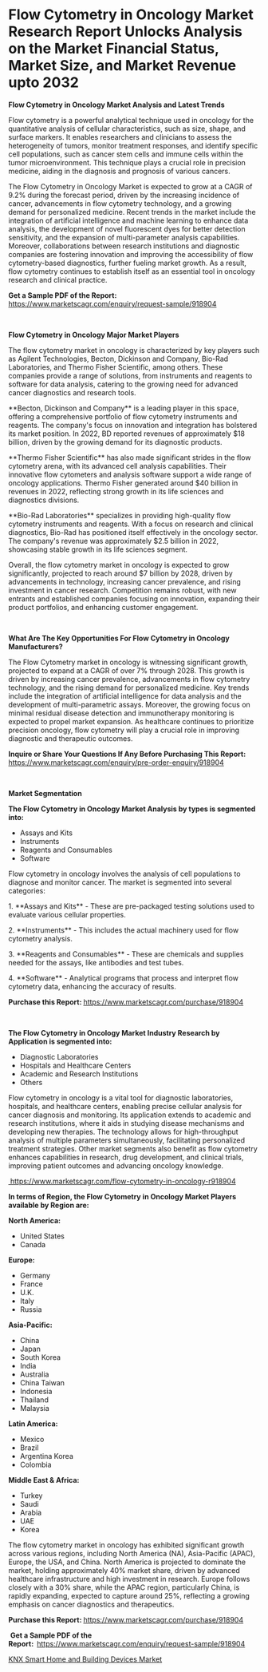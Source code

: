 <p><h1>Flow Cytometry in Oncology Market Research Report Unlocks Analysis on the Market Financial Status, Market Size, and Market Revenue upto 2032</h1></p><p><strong>Flow Cytometry in Oncology Market Analysis and Latest Trends</strong></p>
<p><p>Flow cytometry is a powerful analytical technique used in oncology for the quantitative analysis of cellular characteristics, such as size, shape, and surface markers. It enables researchers and clinicians to assess the heterogeneity of tumors, monitor treatment responses, and identify specific cell populations, such as cancer stem cells and immune cells within the tumor microenvironment. This technique plays a crucial role in precision medicine, aiding in the diagnosis and prognosis of various cancers.</p><p>The Flow Cytometry in Oncology Market is expected to grow at a CAGR of 9.2% during the forecast period, driven by the increasing incidence of cancer, advancements in flow cytometry technology, and a growing demand for personalized medicine. Recent trends in the market include the integration of artificial intelligence and machine learning to enhance data analysis, the development of novel fluorescent dyes for better detection sensitivity, and the expansion of multi-parameter analysis capabilities. Moreover, collaborations between research institutions and diagnostic companies are fostering innovation and improving the accessibility of flow cytometry-based diagnostics, further fueling market growth. As a result, flow cytometry continues to establish itself as an essential tool in oncology research and clinical practice.</p></p>
<p><strong>Get a Sample PDF of the Report:&nbsp;</strong> <a href="https://www.marketscagr.com/enquiry/request-sample/918904?utm_campaign=2565&utm_medium=2&utm_source=Github&utm_content=ia&utm_term=07032025&utm_id=flow-cytometry-in-oncology">https://www.marketscagr.com/enquiry/request-sample/918904</a></p>
<p>&nbsp;</p>
<p><strong>Flow Cytometry in Oncology Major Market Players</strong></p>
<p><p>The flow cytometry market in oncology is characterized by key players such as Agilent Technologies, Becton, Dickinson and Company, Bio-Rad Laboratories, and Thermo Fisher Scientific, among others. These companies provide a range of solutions, from instruments and reagents to software for data analysis, catering to the growing need for advanced cancer diagnostics and research tools.</p><p>**Becton, Dickinson and Company** is a leading player in this space, offering a comprehensive portfolio of flow cytometry instruments and reagents. The company's focus on innovation and integration has bolstered its market position. In 2022, BD reported revenues of approximately $18 billion, driven by the growing demand for its diagnostic products.</p><p>**Thermo Fisher Scientific** has also made significant strides in the flow cytometry arena, with its advanced cell analysis capabilities. Their innovative flow cytometers and analysis software support a wide range of oncology applications. Thermo Fisher generated around $40 billion in revenues in 2022, reflecting strong growth in its life sciences and diagnostics divisions.</p><p>**Bio-Rad Laboratories** specializes in providing high-quality flow cytometry instruments and reagents. With a focus on research and clinical diagnostics, Bio-Rad has positioned itself effectively in the oncology sector. The company's revenue was approximately $2.5 billion in 2022, showcasing stable growth in its life sciences segment.</p><p>Overall, the flow cytometry market in oncology is expected to grow significantly, projected to reach around $7 billion by 2028, driven by advancements in technology, increasing cancer prevalence, and rising investment in cancer research. Competition remains robust, with new entrants and established companies focusing on innovation, expanding their product portfolios, and enhancing customer engagement.</p></p>
<p>&nbsp;</p>
<p><strong>What Are The Key Opportunities For Flow Cytometry in Oncology Manufacturers?</strong></p>
<p><p>The Flow Cytometry market in oncology is witnessing significant growth, projected to expand at a CAGR of over 7% through 2028. This growth is driven by increasing cancer prevalence, advancements in flow cytometry technology, and the rising demand for personalized medicine. Key trends include the integration of artificial intelligence for data analysis and the development of multi-parametric assays. Moreover, the growing focus on minimal residual disease detection and immunotherapy monitoring is expected to propel market expansion. As healthcare continues to prioritize precision oncology, flow cytometry will play a crucial role in improving diagnostic and therapeutic outcomes.</p></p>
<p><strong>Inquire or Share Your Questions If Any Before Purchasing This Report:</strong> <a href="https://www.marketscagr.com/enquiry/pre-order-enquiry/918904?utm_campaign=2565&utm_medium=2&utm_source=Github&utm_content=ia&utm_term=07032025&utm_id=flow-cytometry-in-oncology">https://www.marketscagr.com/enquiry/pre-order-enquiry/918904</a></p>
<p>&nbsp;</p>
<p><strong>Market Segmentation</strong></p>
<p><strong>The Flow Cytometry in Oncology Market Analysis by types is segmented into:</strong></p>
<p><ul><li>Assays and Kits</li><li>Instruments</li><li>Reagents and Consumables</li><li>Software</li></ul></p>
<p><p>Flow cytometry in oncology involves the analysis of cell populations to diagnose and monitor cancer. The market is segmented into several categories: </p><p>1. **Assays and Kits** - These are pre-packaged testing solutions used to evaluate various cellular properties.</p><p>2. **Instruments** - This includes the actual machinery used for flow cytometry analysis. </p><p>3. **Reagents and Consumables** - These are chemicals and supplies needed for the assays, like antibodies and test tubes.</p><p>4. **Software** - Analytical programs that process and interpret flow cytometry data, enhancing the accuracy of results.</p></p>
<p><strong>Purchase this Report:&nbsp;</strong><a href="https://www.marketscagr.com/purchase/918904?utm_campaign=2565&utm_medium=2&utm_source=Github&utm_content=ia&utm_term=07032025&utm_id=flow-cytometry-in-oncology">https://www.marketscagr.com/purchase/918904</a></p>
<p>&nbsp;</p>
<p><strong>The Flow Cytometry in Oncology Market Industry Research by Application is segmented into:</strong></p>
<p><ul><li>Diagnostic Laboratories</li><li>Hospitals and Healthcare Centers</li><li>Academic and Research Institutions</li><li>Others</li></ul></p>
<p><p>Flow cytometry in oncology is a vital tool for diagnostic laboratories, hospitals, and healthcare centers, enabling precise cellular analysis for cancer diagnosis and monitoring. Its application extends to academic and research institutions, where it aids in studying disease mechanisms and developing new therapies. The technology allows for high-throughput analysis of multiple parameters simultaneously, facilitating personalized treatment strategies. Other market segments also benefit as flow cytometry enhances capabilities in research, drug development, and clinical trials, improving patient outcomes and advancing oncology knowledge.</p></p>
<p><a href="https://www.marketscagr.com/flow-cytometry-in-oncology-r918904?utm_campaign=2565&utm_medium=2&utm_source=Github&utm_content=ia&utm_term=07032025&utm_id=flow-cytometry-in-oncology">&nbsp;https://www.marketscagr.com/flow-cytometry-in-oncology-r918904</a></p>
<p><strong>In terms of Region, the Flow Cytometry in Oncology Market Players available by Region are:</strong></p>
<p>
    <p> <strong> North America: </strong>
        <ul>
            <li>United States</li>
            <li>Canada</li>
        </ul>
        </p> 
    <p> <strong> Europe: </strong>
        <ul>
            <li>Germany</li>
            <li>France</li>
            <li>U.K.</li>
            <li>Italy</li>
            <li>Russia</li>
        </ul>
        </p> 
    <p> <strong> Asia-Pacific: </strong>
        <ul>
            <li>China</li>
            <li>Japan</li>
            <li>South Korea</li>
            <li>India</li>
            <li>Australia</li>
            <li>China Taiwan</li>
            <li>Indonesia</li>
            <li>Thailand</li>
            <li>Malaysia</li>
        </ul>
        </p> 
    <p> <strong> Latin America: </strong>
        <ul>
            <li>Mexico</li>
            <li>Brazil</li>
            <li>Argentina Korea</li>
            <li>Colombia</li>
        </ul>
        </p> 
    <p> <strong> Middle East & Africa: </strong>
        <ul>
            <li>Turkey</li>
            <li>Saudi</li>
            <li>Arabia</li>
            <li>UAE</li>
            <li>Korea</li>
        </ul>
    </p>
    </p>
<p><p>The flow cytometry market in oncology has exhibited significant growth across various regions, including North America (NA), Asia-Pacific (APAC), Europe, the USA, and China. North America is projected to dominate the market, holding approximately 40% market share, driven by advanced healthcare infrastructure and high investment in research. Europe follows closely with a 30% share, while the APAC region, particularly China, is rapidly expanding, expected to capture around 25%, reflecting a growing emphasis on cancer diagnostics and therapeutics.</p></p>
<p><strong>Purchase this Report: </strong><a href="https://www.marketscagr.com/purchase/918904?utm_campaign=2565&utm_medium=2&utm_source=Github&utm_content=ia&utm_term=07032025&utm_id=flow-cytometry-in-oncology">https://www.marketscagr.com/purchase/918904</a></p>
<p>&nbsp;<strong>Get a Sample PDF of the Report:&nbsp;&nbsp;</strong><a href="https://www.marketscagr.com/enquiry/request-sample/918904?utm_campaign=2565&utm_medium=2&utm_source=Github&utm_content=ia&utm_term=07032025&utm_id=flow-cytometry-in-oncology">https://www.marketscagr.com/enquiry/request-sample/918904</a></p>
<p><strong></strong></p>
<p><p><a href="https://github.com/norbeludie83/Market-Research-Report-List-1/blob/main/knx-smart-home-and-building-devices-market.md?utm_campaign=2565&utm_medium=2&utm_source=Github&utm_content=ia&utm_term=07032025&utm_id=flow-cytometry-in-oncology">KNX Smart Home and Building Devices Market</a></p></p>
